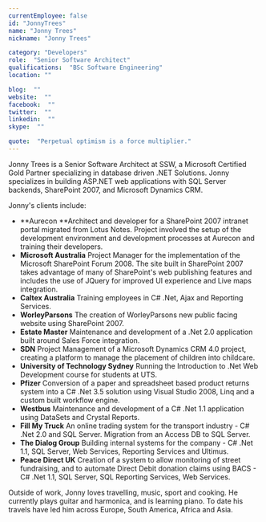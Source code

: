 ```yaml
---
currentEmployee: false
id: "JonnyTrees"
name: "Jonny Trees"
nickname: "Jonny Trees"

category: "Developers"
role:  "Senior Software Architect"
qualifications:  "BSc Software Engineering"
location: ""

blog:  ""
website:  ""
facebook:  ""
twitter:  ""
linkedin:  ""
skype:  ""

quote:  "Perpetual optimism is a force multiplier."
---
```


Jonny Trees is a Senior Software Architect at SSW, a Microsoft Certified Gold Partner specializing in database driven .NET Solutions. Jonny specializes in building ASP.NET web applications with SQL Server backends, SharePoint 2007, and Microsoft Dynamics CRM. 

Jonny's clients include: 

*   **Aurecon **Architect and developer for a SharePoint 2007 intranet portal migrated from Lotus Notes. Project involved the setup of the development environment and development processes at Aurecon and training their developers. 
*   **Microsoft Australia** Project Manager for the implementation of the Microsoft SharePoint Forum 2008. The site built in SharePoint 2007 takes advantage of many of SharePoint's web publishing features and includes the use of JQuery for improved UI experience and Live maps integration. 
*   **Caltex Australia** Training employees in C# .Net, Ajax and Reporting Services. 
*   **WorleyParsons** The creation of WorleyParsons new public facing website using SharePoint 2007. 
*   **Estate Master** Maintenance and development of a .Net 2.0 application built around Sales Force integration. 
*   **SDN** Project Management of a Microsoft Dynamics CRM 4.0 project, creating a platform to manage the placement of children into childcare. 
*   **University of Technology Sydney** Running the Introduction to .Net Web Development course for students at UTS. 
*   **Pfizer** Conversion of a paper and spreadsheet based product returns system into a C# .Net 3.5 solution using Visual Studio 2008, Linq and a custom built workflow engine. 
*   **Westbus** Maintenance and development of a C# .Net 1.1 application using DataSets and Crystal Reports. 
*   **Fill My Truck** An online trading system for the transport industry - C# .Net 2.0 and SQL Server. Migration from an Access DB to SQL Server. 
*   **The Dialog Group** Building internal systems for the company - C# .Net 1.1, SQL Server, Web Services, Reporting Services and Ultimus. 
*   **Peace Direct UK** Creation of a system to allow monitoring of street fundraising, and to automate Direct Debit donation claims using BACS - C# .Net 1.1, SQL Server, SQL Reporting Services, Web Services.

Outside of work, Jonny loves travelling, music, sport and cooking. He currently plays guitar and harmonica, and is learning piano. To date his travels have led him across Europe, South America, Africa and Asia. 